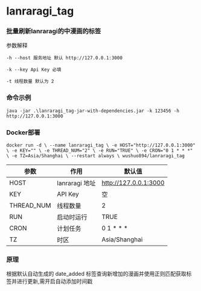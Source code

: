 # lanraragi_tag

### 批量刷新lanraragi的中漫画的标签

参数解释

`-h --host 服务地址 默认 http://127.0.0.1:3000`

`-k --key Api Key 必填`

`-t 线程数量 默认为 2`

### 命令示例

`java -jar .\lanraragi_tag-jar-with-dependencies.jar -k 123456 -h http://127.0.0.1:3000`

### Docker部署

`docker run -d \
--name lanraragi_tag \
-e HOST="http://127.0.0.1:3000" \
-e KEY="" \
-e THREAD_NUM="2" \
-e RUN="TRUE" \
-e CRON="0 1 * * *" \
-e TZ=Asia/Shanghai \
--restart always \
wushuo894/lanraragi_tag`

| 参数         | 作用           | 默认值                   |
|------------|--------------|-----------------------|
| HOST       | lanraragi 地址 | http://127.0.0.1:3000 |
| KEY        | API Key      | 空                     |
| THREAD_NUM | 线程数量         | 2                     |
| RUN        | 启动时运行        | TRUE                  |
| CRON       | 计划任务         | 0 1 * * *             |
| TZ         | 时区           | Asia/Shanghai         |

### 原理

根据默认自动生成的 date_added 标签查询新增加的漫画并使用正则匹配获取标签并进行更新,需开启自动添加时间戳
